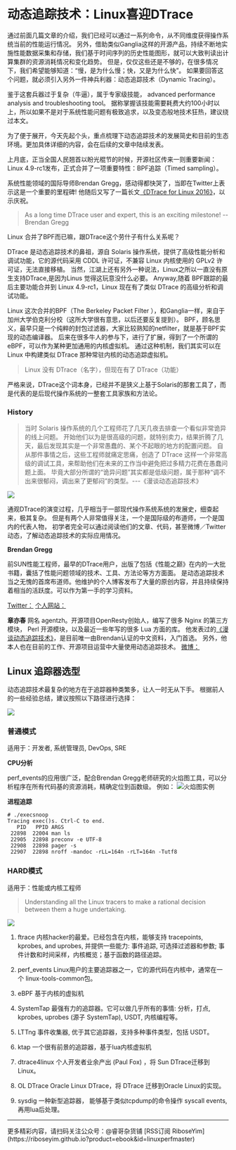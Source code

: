 # 动态追踪技术：Linux喜迎DTrace

通过前面几篇文章的介绍，我们已经可以通过一系列命令，从不同维度获得操作系统当前的性能运行情况。
另外，借助类似Ganglia这样的开源产品，持续不断地实施性能数据采集和存储，我们基于时间序列的历史性能图形，就可以大致判读出计算集群的资源消耗情况和变化趋势。
但是，仅仅这些还是不够的，在很多情况下，我们希望能够知道：“慢，是为什么慢；快，又是为什么快”。
如果要回答这个问题，就必须引入另外一件神兵利器：动态追踪技术（Dynamic Tracing）。

鉴于这套兵器过于复杂（牛逼），属于专家级技能， advanced performance analysis and troubleshooting tool。
据称掌握该技能需要耗费大约100小时以上，所以如果不是对于系统性能问题有极致追求，以及变态般地技术狂热，建议绕过本文。

为了便于展开，今天先起个头，重点梳理下动态追踪技术的发展简史和目前的生态环境。更加具体详细的内容，会在后续的文章中陆续发表。


上月底，正当全国人民翘首以盼光棍节的时候，开源社区传来一则重要新闻：
Linux 4.9-rc1发布，正式合并了一项重要特性：BPF追踪（Timed sampling）。

系统性能领域的国际导师Brendan Gregg，感动得都快哭了，当即在Twitter上表示这是一个重要的里程碑!
他随后又写了一篇长文[《DTrace for Linux 2016》](http://www.brendangregg.com/blog/2016-10-27/dtrace-for-linux-2016.html)，以示庆祝。

>As a long time DTrace user and expert, this is an exciting milestone!
--Brendan Gregg

Linux 合并了BPF而已嘛，跟DTrace这个劳什子有什么关系呢？

DTrace 是动态追踪技术的鼻祖，源自 Solaris 操作系统，提供了高级性能分析和调试功能，它的源代码采用 CDDL 许可证，不兼容 Linux 内核使用的 GPLv2 许可证，无法直接移植。
当然，江湖上还有另外一种说法，Linux之所以一直没有原生支持DTrace,是因为Linus 觉得这玩意没什么必要。
Anyway,随着 BPF跟踪的最后主要功能合并到 Linux 4.9-rc1，Linux 现在有了类似 DTrace 的高级分析和调试功能。

Linux 这次合并的BPF（The Berkeley Packet Filter ），和Ganglia一样，来自于加州大学伯克利分校（这所大学很有意思，以后还要反复提到）。
BPF，顾名思义，最早只是一个纯粹的封包过滤器，大家比较熟知的netfilter，就是基于BPF实现的动态编译器。
后来在很多牛人的参与下，进行了扩展，得到了一个所谓的 eBPF，可以作为某种更加通用的内核虚拟机。
通过这种机制，我们其实可以在 Linux 中构建类似 DTrace 那种常驻内核的动态追踪虚拟机。

>Linux 没有 DTrace（名字），但现在有了 DTrace（功能）

严格来说，DTrace这个词本身，已经并不是狭义上基于Solaris的那套工具了，而是代表的是后现代操作系统的一整套工具家族和方法论。

### History

>当时 Solaris 操作系统的几个工程师花了几天几夜去排查一个看似非常诡异的线上问题。
开始他们以为是很高级的问题，就特别卖力，结果折腾了几天，最后发现其实是一个非常愚蠢的、某个不起眼的地方的配置问题。
自从那件事情之后，这些工程师就痛定思痛，创造了 DTrace 这样一个非常高级的调试工具，来帮助他们在未来的工作当中避免把过多精力花费在愚蠢问题上面。
毕竟大部分所谓的“诡异问题”其实都是低级问题，属于那种“调不出来很郁闷，调出来了更郁闷”的类型。---《漫谈动态追踪技术》

![](http://og2061b3n.bkt.clouddn.com/DTrace_History_01.png)

通观DTrace的演变过程，几乎相当于一部现代操作系统系统的发展史，细查起来，极其复杂。
但是有两个人非常值得关注，一个是国际级的布道师，一个是国内的代表人物，
初学者完全可以通过阅读他们的文章、代码，甚至微博／Twitter动态，了解动态追踪技术的实际应用情况。

**Brendan Gregg**

前SUN性能工程师，最早的DTrace用户，出版了包括《性能之巅》在内的一大批书籍，囊括了性能问题领域的技术、工具、方法论等方方面面。
是动态追踪技术当之无愧的首席布道师。他维护的个人博客发布了大量的原创内容，并且持续保持着相当的活跃度。可以作为第一手的学习资料。

[Twitter：]( [https://twitter.com/brendangregg])
[个人网站：]([http://www.brendangregg.com/] )


**章亦春**
网名 agentzh。开源项目OpenResty创始人，编写了很多 Nginx 的第三方模块， Perl 开源模块，以及最近一些年写的很多 Lua 方面的库。
他发表过的[《漫谈动态追踪技术》]([https://openresty.org/posts/dynamic-tracing/])，是目前唯一由Brendan认证的中文资料，入门首选。
另外，他本人也在目前的工作、开源项目运营中大量使用动态追踪技术。
[微博：]([http://weibo.com/agentzh])


## Linux 追踪器选型

动态追踪技术最复杂的地方在于追踪器种类繁多，让人一时无从下手。
根据前人的一些经验总结，建议按照以下路径进行选择：

![](http://og2061b3n.bkt.clouddn.com/DTrace_Linux_Choose.png)

<!--more-->

### 普通模式

适用于：开发者, 系统管理员, DevOps, SRE

**CPU分析**

perf_events的应用很广泛，配合Brendan Gregg老师研究的火焰图工具，可以分析程序在所有代码基的资源消耗，精确定位到函数级。
例如：
![火焰图实例](http://og2061b3n.bkt.clouddn.com/DTrace_Flame_Java_01.png)

**进程追踪**
```
# ./execsnoop
Tracing exec()s. Ctrl-C to end.
   PID   PPID ARGS
 22898  22004 man ls
 22905  22898 preconv -e UTF-8
 22908  22898 pager -s
 22907  22898 nroff -mandoc -rLL=164n -rLT=164n -Tutf8
```

### HARD模式
适用于：性能或内核工程师

>Understanding all the Linux tracers to make a rational decision between them a huge undertaking.

![](http://og2061b3n.bkt.clouddn.com/DTrace_Linux_Types.png)

1. ftrace
内核hacker的最爱。已经包含在内核，能够支持 tracepoints, kprobes, and uprobes,
并提供一些能力: 事件追踪, 可选择过滤器和参数; 事件计数和时间采样，内核概览；基于函数的路径追踪。

2. perf_events
Linux用户的主要追踪器之一，它的源代码在内核中，通常在一个 linux-tools-common包。

3. eBPF
基于内核的虚拟机

4. SystemTap
最强有力的追踪器。它可以做几乎所有的事情: 分析，打点, kprobes, uprobes (源子 SystemTap), USDT, 内核编程等。

5. LTTng
事件收集器, 优于其它追踪器，支持多种事件类型，包括 USDT。

6. ktap
一个很有前景的追踪器，基于lua内核虚拟机

7. dtrace4linux
个人开发者业余产出 (Paul Fox) ，将 Sun DTrace迁移到 Linux。

8. OL DTrace
Oracle Linux DTrace，将 DTrace 迁移到Oracle Linux的实现。

9. sysdig
一种新型追踪器， 能够基于类似tcpdump的命令操作 syscall events, 再用lua后处理。

<hr>
更多精彩内容，请扫码关注公众号：@睿哥杂货铺
[RSS订阅 RiboseYim](https://riboseyim.github.io?product=ebook&id=linuxperfmaster)
